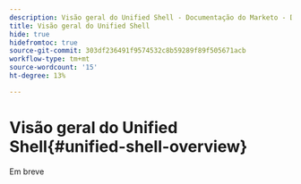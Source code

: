 ```yaml
---
description: Visão geral do Unified Shell - Documentação do Marketo - Documentação do produto
title: Visão geral do Unified Shell
hide: true
hidefromtoc: true
source-git-commit: 303df236491f9574532c8b59289f89f505671acb
workflow-type: tm+mt
source-wordcount: '15'
ht-degree: 13%

---
```


# Visão geral do Unified Shell{#unified-shell-overview}

Em breve

